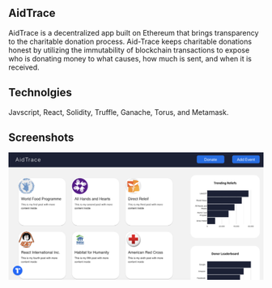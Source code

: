 ## AidTrace 
AidTrace is a decentralized app built on Ethereum that brings transparency to the charitable donation process. Aid-Trace keeps charitable donations honest by utilizing the immutability of blockchain transactions to expose who is donating money to what causes, how much is sent, and when it is received.

## Technolgies
Javscript, React, Solidity, Truffle, Ganache, Torus, and Metamask.

## Screenshots
![Home page](https://github.com/andiplummer/AidTrace/blob/master/Screen%20Shot%202019-12-08%20at%202.38.00%20PM.png)

